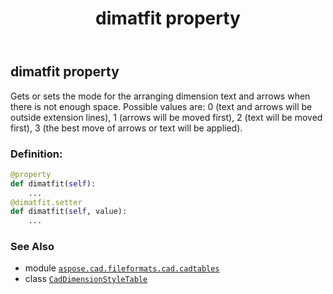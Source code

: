 ﻿---
title: dimatfit property
second_title: Aspose.CAD for Python via .NET API References
description: 
type: docs
weight: 250
url: /python-net/aspose.cad.fileformats.cad.cadtables/caddimensionstyletable/dimatfit/
is_root: false
---

## dimatfit property


Gets or sets the mode for the arranging dimension text and arrows when there is not enough space.
Possible values are: 0 (text and arrows will be outside extension lines), 1 (arrows will be moved first), 
2 (text will be moved first), 3 (the best move of arrows or text will be applied).
### Definition:
```python
@property
def dimatfit(self):
    ...
@dimatfit.setter
def dimatfit(self, value):
    ...
```

### See Also
* module [`aspose.cad.fileformats.cad.cadtables`](../../)
* class [`CadDimensionStyleTable`](/cad/python-net/aspose.cad.fileformats.cad.cadtables/caddimensionstyletable)
